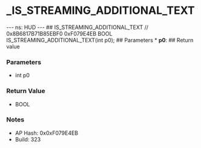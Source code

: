 # _IS_STREAMING_ADDITIONAL_TEXT

--- ns: HUD --- ## IS_STREAMING_ADDITIONAL_TEXT  // 0x8B6817B71B85EBF0 0xF079E4EB BOOL IS_STREAMING_ADDITIONAL_TEXT(int p0);   ## Parameters * **p0**:  ## Return value

### Parameters
* int p0

### Return Value
* BOOL

### Notes
* AP Hash: 0x0xF079E4EB
* Build: 323

